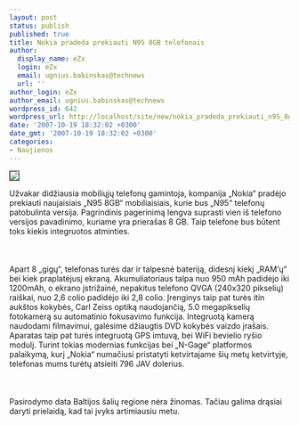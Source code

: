 ```yaml
---
layout: post
status: publish
published: true
title: Nokia pradeda prekiauti N95 8GB telefonais
author:
  display_name: eZx
  login: eZx
  email: ugnius.babinskas@technews
  url: ''
author_login: eZx
author_email: ugnius.babinskas@technews
wordpress_id: 642
wordpress_url: http://localhost/site/new/nokia_pradeda_prekiauti_n95_8gb_telefonais/
date: '2007-10-19 18:32:02 +0300'
date_gmt: '2007-10-19 18:32:02 +0300'
categories:
- Naujienos
---
```

<div class="imgright"><img src="http://www.ipix.lt/out.php/i268164_06NokiaN958GBMyProfile.jpg" border="1"></div>
<p>Užvakar didžiausia mobiliųjų telefonų gamintoja, kompanija „Nokia“ pradėjo prekiauti naujaisiais „N95 8GB“ mobiliaisiais, kurie bus „N95“ telefonų patobulinta versija. Pagrindinis pagerinimą lengva suprasti vien iš telefono versijos pavadinimo, kuriame yra prierašas 8 GB. Taip telefone bus būtent toks kiekis integruotos atminties.<br />
<br><br />
<br>Apart 8 „gigų“, telefonas turės dar ir talpesnė bateriją, didesnį kiekį „RAM‘ų“ bei kiek praplatėjusį ekraną. Akumuliatoriaus talpa nuo 950 mAh padidėjo iki 1200mAh, o ekrano įstrižainė, nepakitus telefono QVGA (240x320 pikselių) raiškai, nuo 2,6 colio padidėjo iki 2,8 colio. Įrenginys taip pat turės itin aukštos kokybės, Carl Zeiss optiką naudojančią, 5.0 megapikselių fotokamerą su automatinio fokusavimo funkcija. Integruotą kamerą naudodami filmavimui, galėsime džiaugtis DVD kokybės vaizdo įrašais. Aparatas taip pat turės integruotą GPS imtuvą, bei WiFi bevielio ryšio modulį. Turint tokias modernias funkcijas bei „N-Gage“ platformos palaikymą, kurį „Nokia“ numačiusi pristatyti ketvirtajame šių metų ketvirtyje, telefonas mums turėtų atsieiti 796 JAV dolerius.<br />
<br><br />
<br>Pasirodymo data Baltijos šalių regione nėra žinomas. Tačiau galima drąsiai daryti prielaidą, kad tai įvyks artimiausiu metu.<br />
<br></p>
